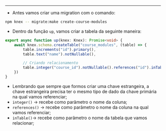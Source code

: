 ___
- Antes vamos criar uma migration com o comando:
```sh
npm knex -- migrate:make create-course-modules
```
- Dentro da função `up`, vamos criar a tabela da seguinte maneira:
```ts
export async function up(knex: Knex): Promise<void> {
	await knex.schema.createTable("course_modules", (table) => {
		table.increments("id").primary(),
		table.text("name").notNullable(),

		// Criando relacionamento
		table.integer("course_id").notNullable().references("id").inTable("courses")
	})
}
```
- Lembrando que sempre que formos criar uma chave estrangeira, a chave estrangeira precisa ter o mesmo tipo de dado da chave primária na qual vamos referenciar;
- `integer()` -> recebe como parâmetro o nome da coluna;
- `references()` -> recebe como parâmetro o nome da coluna na qual vamos referenciar;
- `inTable()`-> recebe como parâmetro o nome da tabela que vamos relacionar;
